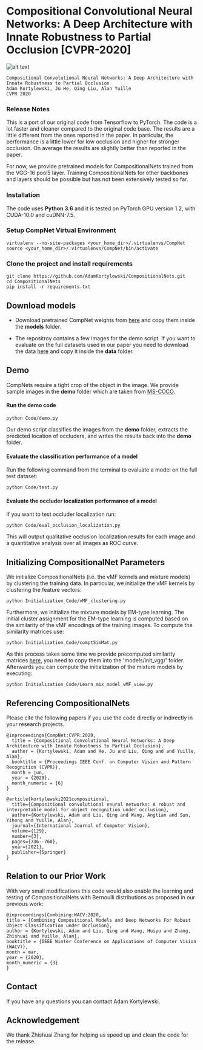 # Compositional Convolutional Neural Networks: A Deep Architecture with Innate Robustness to Partial Occlusion [CVPR-2020]
![alt text](demo/17029_0_val2017_predclass_car_and_occluder_map.jpg "Title")

```
Compositional Convolutional Neural Networks: A Deep Architecture with Innate Robustness to Partial Occlusion
Adam Kortylewski, Ju He, Qing Liu, Alan Yuille
CVPR 2020
```

### Release Notes

This is a port of our original code from Tensorflow to PyTorch. 
The code is a lot faster and cleaner compared to the original code base. 
The results are a little different from the ones reported in the paper. 
In particular, the performance is a little lower for low occlusion and higher for stronger occlusion.
On average the results are slightly better than reported in the paper.

For now, we provide pretrained models for CompositionalNets trained from the VGG-16 pool5 layer.
Training CompositionalNets for other backbones and layers should be possible but has not been extensively tested so far.
 

### Installation

The code uses **Python 3.6** and it is tested on PyTorch GPU version 1.2, with CUDA-10.0 and cuDNN-7.5.

### Setup CompNet Virtual Environment

```
virtualenv --no-site-packages <your_home_dir>/.virtualenvs/CompNet
source <your_home_dir>/.virtualenvs/CompNet/bin/activate
```

### Clone the project and install requirements

```
git clone https://github.com/AdamKortylewski/CompositionalNets.git
cd CompositionalNets
pip install -r requirements.txt
```

## Download models

* Download pretrained CompNet weights from [here](https://livejohnshopkins-my.sharepoint.com/:u:/g/personal/akortyl1_jh_edu/EYH4UDvQnQ9Ettu7cBQAfZoBFLU0gZeredTmfUssMJCrKg?e=HqxXAs) and copy them inside the **models** folder.

* The repositroy contains a few images for the demo script. If you want to evaluate on the full datasets used in our paper you need to download the data [here](https://livejohnshopkins-my.sharepoint.com/:u:/g/personal/akortyl1_jh_edu/ETsbJHY58hxDjjM-qL9KUU4BsTU1ZlieevTayqJPhFMj9Q?e=Mrf4LQ) and copy it inside the **data** folder.

## Demo

CompNets require a tight crop of the object in the image. We provide sample images in the **demo** folder 
which are taken from [MS-COCO](http://cocodataset.org/).

#### Run the demo code
```
python Code/demo.py 
```

Our demo script classifies the images from the **demo** folder, extracts the predicted location of occluders, and writes the results back into the **demo** folder.
 

#### Evaluate the classification performance of a model

Run the following command from the terminal to evaluate a model on the full test dataset:
```
python Code/test.py 
```

#### Evaluate the occluder localization performance of a model

If you want to test occluder localization run:
```
python Code/eval_occlusion_localization.py
``` 
This will output qualitative occlusion localization results for each image and a quantitative analysis over all images 
as ROC curve.

## Initializing CompositionalNet Parameters

We initialize CompositionalNets (i.e. the vMF kernels and mixture models) by clustering the training data. 
In particular, we initialize the vMF kernels by clustering the feature vectors:

```
python Initialization_Code/vMF_clustering.py
``` 

Furthermore, we initialize the mixture models by EM-type learning.
The initial cluster assignment for the EM-type learning is computed based on the similarity of the vMF encodings of the training images.
To compute the similarity matrices use:
 
```
python Initialization_Code/comptSimMat.py
``` 

As this process takes some time we provide precomputed similarity matrices [here](https://livejohnshopkins-my.sharepoint.com/:u:/g/personal/akortyl1_jh_edu/EU6OcwaW7l1IhpggHJBCjeIBB_xLd28bDUIcoPHKUOhxqg?e=5k34Nx), you need to copy them into the 'models/init_vgg/' folder.
Afterwards you can compute the initialization of the mixture models by executing:

```
python Initialization_Code/Learn_mix_model_vMF_view.py
```


## Referencing CompositionalNets

Please cite the following papers if you use the code directly or indirectly in your research projects.
```
@inproceedings{CompNet:CVPR:2020,
  title = {Compositional Convolutional Neural Networks: A Deep Architecture with Innate Robustness to Partial Occlusion},
  author = {Kortylewski, Adam and He, Ju and Liu, Qing and and Yuille, Alan},
  booktitle = {Proceedings IEEE Conf. on Computer Vision and Pattern Recognition (CVPR)},
  month = jun,
  year = {2020},
  month_numeric = {6}
}

@article{kortylewski2021compositional,
  title={Compositional convolutional neural networks: A robust and interpretable model for object recognition under occlusion},
  author={Kortylewski, Adam and Liu, Qing and Wang, Angtian and Sun, Yihong and Yuille, Alan},
  journal={International Journal of Computer Vision},
  volume={129},
  number={3},
  pages={736--760},
  year={2021},
  publisher={Springer}
}

```

## Relation to our Prior Work

With very small modifications this code would also enable the learning and testing of CompositionalNets with
Bernoulli distributions as proposed in our previous work:
  ```
@inproceedings{Combining:WACV:2020,
  title = {Combining Compositional Models and Deep Networks For Robust Object Classification under Occlusion},
  author = {Kortylewski, Adam and Liu, Qing and Wang, Huiyu and Zhang, Zhishuai and Yuille, Alan},
  booktitle = {IEEE Winter Conference on Applications of Computer Vision (WACV)},
  month = mar,
  year = {2020},
  month_numeric = {3}
}
```

## Contact

If you have any questions you can contact Adam Kortylewski.

## Acknowledgement

We thank Zhishuai Zhang for helping us speed up and clean the code for the release.
